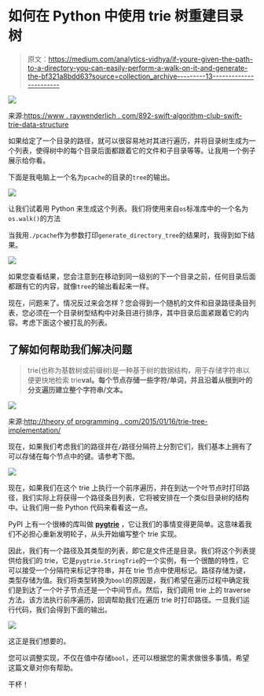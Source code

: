 # 如何在 Python 中使用 trie 树重建目录树

> 原文：<https://medium.com/analytics-vidhya/if-youre-given-the-path-to-a-directory-you-can-easily-perform-a-walk-on-it-and-generate-the-bf321a8bdd63?source=collection_archive---------13----------------------->

![](img/48cbe4444378b5c50ed8a312fab720a7.png)

来源:[https://www . raywenderlich . com/892-swift-algorithm-club-swift-trie-data-structure](https://www.raywenderlich.com/892-swift-algorithm-club-swift-trie-data-structure)

如果给定了一个目录的路径，就可以很容易地对其进行遍历，并将目录树生成为一个列表，使得树中的每个目录后面都跟着它的文件和子目录等等。让我用一个例子展示给你看。

下面是我电脑上一个名为`pcache`的目录的`tree`的输出。

![](img/76c2dcb37aa447d45e73d6cee128f4a5.png)

让我们试着用 Python 来生成这个列表。我们将使用来自`os`标准库中的一个名为`os.walk()`的方法

当我用`./pcache`作为参数打印`generate_directory_tree`的结果时，我得到如下结果。

![](img/4d80ca5b735d1c06b1166e09c30879b7.png)

如果您查看结果，您会注意到在移动到同一级别的下一个目录之前，任何目录后面都跟有它的内容，就像`tree`的输出看起来一样。

现在，问题来了。情况反过来会怎样？您会得到一个随机的文件和目录路径条目列表，您必须在一个目录树型结构中对条目进行排序，其中目录后面紧跟着它的内容。考虑下面这个被打乱的列表。

## 了解如何帮助我们解决问题

> trie(也称为基数树或前缀树)是一种基于树的数据结构，用于存储字符串以便更快地检索 trie**val。每个节点存储一些字符/单词，并且沿着从根到叶的分支遍历建立整个字符串/文本。**

![](img/0aad2d3b962417f7df504ffb7f7574b6.png)

来源:[http://theory of programming . com/2015/01/16/trie-tree-implementation/](http://theoryofprogramming.com/2015/01/16/trie-tree-implementation/)

现在，如果我们考虑我们的路径并在`/`路径分隔符上分割它们，我们基本上拥有了可以存储在每个节点中的键。请参考下图。

![](img/08c048f7154ac65e6b4ab52ee2f0038e.png)

现在，如果我们在这个 trie 上执行一个前序遍历，并在到达一个叶节点时打印路径，我们实际上将获得一个路径条目列表，它将被安排在一个类似目录树的结构中。让我们用一些 Python 代码来看看这一点。

PyPI 上有一个很棒的库叫做 [**pygtrie**](https://github.com/mina86/pygtrie) ，它让我们的事情变得更简单。这意味着我们不必担心重新发明轮子，从头开始编写整个 trie 实现。

因此，我们有一个路径及其类型的列表，即它是文件还是目录。我们将这个列表提供给我们的 trie，它是`pygtrie.StringTrie`的一个实例，有一个很酷的特性，它可以接受一个分隔符来标记字符串，并在 trie 节点中使用标记。路径存储为键，类型存储为值。我们将类型转换为`bool`的原因是，我们希望在遍历过程中确定我们是到达了一个叶子节点还是一个中间节点。然后，我们调用 trie 上的 traverse 方法，该方法执行前序遍历，回调帮助我们在遍历 trie 时打印路径。一旦我们运行代码，我们会得到下面的输出。

![](img/eefb2ba630244b288939d4e67cdcc5ce.png)

这正是我们想要的。

您可以调整实现，不仅在值中存储`bool`，还可以根据您的需求做很多事情。希望这篇文章对你有帮助。

干杯！